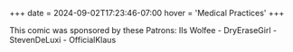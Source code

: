 +++
date = 2024-09-02T17:23:46-07:00
hover = 'Medical Practices'
+++

This comic was sponsored by these Patrons: IIs Wolfee - DryEraseGirl - StevenDeLuxi - OfficialKlaus
